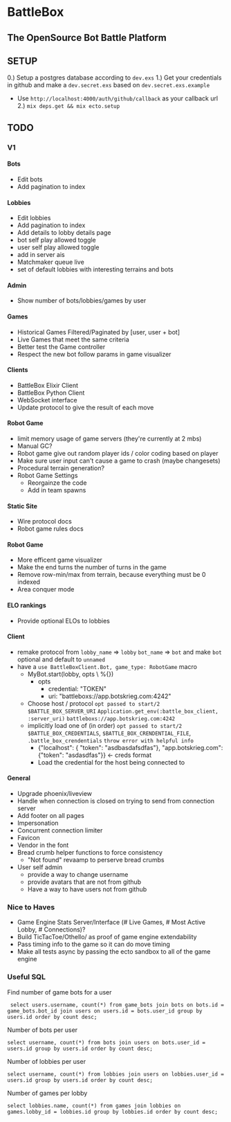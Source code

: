 # BattleBox

## The OpenSource Bot Battle Platform

## SETUP

0.) Setup a postgres database according to `dev.exs`
1.) Get your credentials in github and make a `dev.secret.exs` based on `dev.secret.exs.example` 
  * Use `http://localhost:4000/auth/github/callback` as your callback url
2.) `mix deps.get && mix ecto.setup`

## TODO

### V1

#### Bots
- Edit bots
- Add pagination to index
#### Lobbies
- Edit lobbies
- Add pagination to index
- Add details to lobby details page
- bot self play allowed toggle
- user self play allowed toggle
- add in server ais
- Matchmaker queue live
- set of default lobbies with interesting terrains and bots
#### Admin
- Show number of bots/lobbies/games by user
#### Games
- Historical Games Filtered/Paginated by [user, user + bot]
- Live Games that meet the same criteria
- Better test the Game controller
- Respect the new bot follow params in game visualizer
#### Clients
- BattleBox Elixir Client
- BattleBox Python Client
- WebSocket interface
- Update protocol to give the result of each move
#### Robot Game
- limit memory usage of game servers (they're currently at 2 mbs)
- Manual GC?
- Robot game give out random player ids / color coding based on player 
- Make sure user input can't cause a game to crash (maybe changesets)
- Procedural terrain generation?
- Robot Game Settings
  - Reorgainze the code
  - Add in team spawns
#### Static Site
- Wire protocol docs
- Robot game rules docs
#### Robot Game
- More efficent game visualizer
- Make the end turns the number of turns in the game
- Remove row-min/max from terrain, because everything must be 0 indexed
- Area conquer mode
#### ELO rankings
- Provide optional ELOs to lobbies
#### Client
- remake protocol from `lobby_name` => `lobby` `bot_name` => `bot` and make `bot` optional and default to `unnamed`
- have a `use BattleBoxClient.Bot, game_type: RobotGame` macro
  - MyBot.start(lobby, opts \\ %{})
    - opts
      - credential: "TOKEN"
      - uri: "battleboxs://app.botskrieg.com:4242"
  - Choose host / protocol
    `opt passed to start/2` `$BATTLE_BOX_SERVER_URI` `Application.get_env(:battle_box_client, :server_uri)` `battleboxs://app.botskrieg.com:4242` 
  - implicitly load one of (in order) `opt passed to start/2` `$BATTLE_BOX_CREDENTIALS`, `$BATTLE_BOX_CRENDENTIAL_FILE`, `.battle_box_crendentials` `throw error with helpful info`
    - {"localhost": { "token": "asdbasdafsdfas"}, "app.botskrieg.com": {"token": "asdasdfas"}} <- creds format
    - Load the credential for the host being connected to
#### General
- Upgrade phoenix/liveview
- Handle when connection is closed on trying to send from connection server
- Add footer on all pages
- Impersonation
- Concurrent connection limiter
- Favicon
- Vendor in the font
- Bread crumb helper functions to force consistency
  - "Not found" revaamp to perserve bread crumbs
- User self admin
  - provide a way to change username
  - provide avatars that are not from github
  - Have a way to have users not from github

### Nice to Haves

- Game Engine Stats Server/Interface (# Live Games, # Most Active Lobby, # Connections)?
- Build TicTacToe/Othello/ as proof of game engine extendability
- Pass timing info to the game so it can do move timing
- Make all tests async by passing the ecto sandbox to all of the game engine

### Useful SQL

Find number of game bots for a user
```
 select users.username, count(*) from game_bots join bots on bots.id = game_bots.bot_id join users on users.id = bots.user_id group by users.id order by count desc;
```

Number of bots per user
```
select username, count(*) from bots join users on bots.user_id = users.id group by users.id order by count desc;
```

Number of lobbies per user
```
select username, count(*) from lobbies join users on lobbies.user_id = users.id group by users.id order by count desc;
```

Number of games per lobby
```
select lobbies.name, count(*) from games join lobbies on games.lobby_id = lobbies.id group by lobbies.id order by count desc;
```
